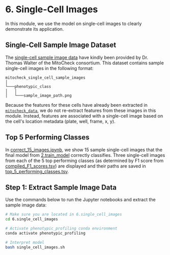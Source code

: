 # 6. Single-Cell Images

In this module, we use the model on single-cell images to clearly demonstrate its application.

## Single-Cell Sample Image Dataset

The [single-cell sample image data](mitocheck_single_cell_sample_images) have kindly been provided by Dr. Thomas Walter of the MitoCheck consortium.
This dataset contains sample single-cell images in the following format:

```
mitocheck_single_cell_sample_images
│
└───phenotypic_class
│   │
│   └───sample_image_path.png

```

Because the features for these cells have already been extracted in [`mitocheck_data`](https://github.com/WayScience/mitocheck_data), we do not re-extract features from these images in this module.
Instead, features are associated with a single-cell image based on the cell's location metadata (plate, well, frame, x, y).

## Top 5 Performing Classes

In [correct_15_images.ipynb](correct_15_images.ipynb), we show 15 sample single-cell images that the final model from [2.train_model](../2.train_model/) correctly classifies.
Three single-cell images from each of the 5 top performing classes (as determined by F1 score from [compiled_F1_scores.tsv](../3.evaluate_model/evaluations/F1_scores/compiled_F1_scores.tsv)) are displayed and their paths are saved in [top_5_performing_classes.tsv](../6.single_cell_images/sample_image_paths/top_5_performing_classes.tsv).

## Step 1: Extract Sample Image Data

Use the commands below to run the Jupyter notebooks and extract the sample image data:

```sh
# Make sure you are located in 6.single_cell_images
cd 6.single_cell_images

# Activate phenotypic_profiling conda environment
conda activate phenotypic_profiling

# Interpret model
bash single_cell_images.sh